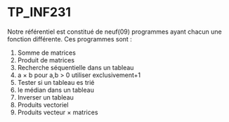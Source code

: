 # TP_INF231
Notre référentiel est constitué de neuf(09) programmes ayant chacun une fonction différente.
Ces programmes sont :
1. Somme de matrices
2. Produit de matrices
3. Recherche séquentielle dans un tableau
4. a × b pour a,b > 0 utiliser exclusivement+1
5. Tester si un tableau es trié
6. le médian dans un tableau
7. Inverser un tableau
8. Produits vectoriel
9. Produits vecteur × matrices
